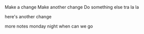 Make a change
Make another change
Do something else
tra la la

here's another change

more notes
monday night
when can we go
